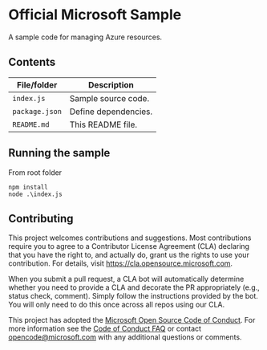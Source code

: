 # Official Microsoft Sample

A sample code for managing Azure resources.

## Contents

| File/folder       | Description                                |
|-------------------|--------------------------------------------|
| `index.js`        | Sample source code.                        |
| `package.json`    | Define dependencies.                       |
| `README.md`       | This README file.                          |

## Running the sample

From root folder
```
npm install
node .\index.js
```

## Contributing

This project welcomes contributions and suggestions.  Most contributions require you to agree to a
Contributor License Agreement (CLA) declaring that you have the right to, and actually do, grant us
the rights to use your contribution. For details, visit https://cla.opensource.microsoft.com.

When you submit a pull request, a CLA bot will automatically determine whether you need to provide
a CLA and decorate the PR appropriately (e.g., status check, comment). Simply follow the instructions
provided by the bot. You will only need to do this once across all repos using our CLA.

This project has adopted the [Microsoft Open Source Code of Conduct](https://opensource.microsoft.com/codeofconduct/).
For more information see the [Code of Conduct FAQ](https://opensource.microsoft.com/codeofconduct/faq/) or
contact [opencode@microsoft.com](mailto:opencode@microsoft.com) with any additional questions or comments.
